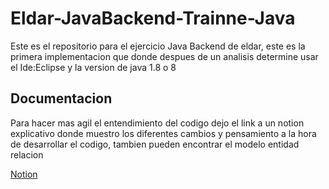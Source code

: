 # Eldar-JavaBackend-Trainne-Java
Este es el repositorio para el ejercicio Java Backend de eldar, este es la primera implementacion que donde despues de un analisis 
determine usar el Ide:Eclipse y la version de java 1.8 o 8

## Documentacion
Para hacer mas agil el entendimiento del codigo dejo el link a un notion explicativo 
donde muestro los diferentes cambios y pensamiento a la hora de desarrollar el codigo, tambien
pueden encontrar el modelo entidad relacion

<a href="https://roan-chokeberry-6fa.notion.site/Eldar-Java-Backend-Training-579d0a64b66f4b15996b3d41680bdc95" target=_blank>Notion</a> 
